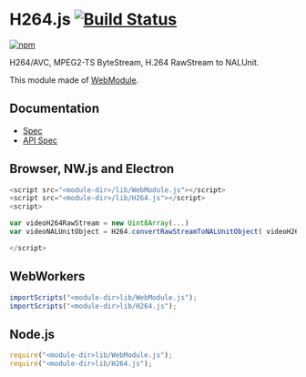 # H264.js [![Build Status](https://travis-ci.org/uupaa/H264.js.svg)](https://travis-ci.org/uupaa/H264.js)

[![npm](https://nodei.co/npm/uupaa.h264.js.svg?downloads=true&stars=true)](https://nodei.co/npm/uupaa.h264.js/)

H264/AVC, MPEG2-TS ByteStream, H.264 RawStream to NALUnit.

This module made of [WebModule](https://github.com/uupaa/WebModule).

## Documentation
- [Spec](https://github.com/uupaa/H264.js/wiki/)
- [API Spec](https://github.com/uupaa/H264.js/wiki/H264)

## Browser, NW.js and Electron

```js
<script src="<module-dir>/lib/WebModule.js"></script>
<script src="<module-dir>/lib/H264.js"></script>
<script>

var videoH264RawStream = new Uint8Array(...)
var videoNALUnitObject = H264.convertRawStreamToNALUnitObject( videoH264RawStream );

</script>
```

## WebWorkers

```js
importScripts("<module-dir>lib/WebModule.js");
importScripts("<module-dir>lib/H264.js");

```

## Node.js

```js
require("<module-dir>lib/WebModule.js");
require("<module-dir>lib/H264.js");

```

